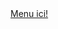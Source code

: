 <body>
    <a href="https://kotai-underscore.github.io/Login-screen/" target="_blank" rel="noopener noreferrer" >
        Menu ici!
    </a>
</body>
